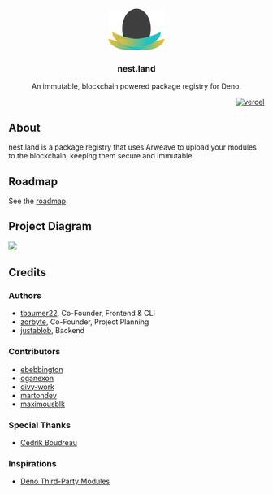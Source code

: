 <br />
<p align="center">
  <a href="https://github.com/nestlandofficial/nest.land">
    <img src="./web/src/assets/nest_light.png" alt="logo" width="110">
  </a>

  <h3 align="center">nest.land</h3>

  <p align="center">
    An immutable, blockchain powered package registry for Deno.
 </p>
</p>


<p align="right">
  <a href="https://vercel.com?utm_source=nest-land">
    <img src="arweave.net/vhjjKr1AMP1qQRg8f91kB970-EpwYrE2azpkZKdBOAI" alt="vercel" width="200">
  </a>
</p>

## About

nest.land is a package registry that uses Arweave to upload your modules to the blockchain, keeping them secure and immutable.


## Roadmap

See the [roadmap](/ROADMAP.md).


## Project Diagram

<img src="https://nest.land/nest-diagram.svg">


## Credits

### Authors

 - [tbaumer22](https://github.com/tbaumer22), Co-Founder, Frontend & CLI
 - [zorbyte](https://github.com/zorbyte), Co-Founder, Project Planning
 - [justablob](https://github.com/justablob), Backend

### Contributors

 - [ebebbington](https://github.com/ebebbington)
 - [oganexon](https://github.com/oganexon)
 - [divy-work](https://github.com/divy-work)
 - [martondev](https://github.com/MartonDev)
 - [maximousblk](https://github.com/maximousblk)

### Special Thanks

 - [Cedrik Boudreau](https://github.com/cedriking)

### Inspirations

 - [Deno Third-Party Modules](https://deno.land/x)
